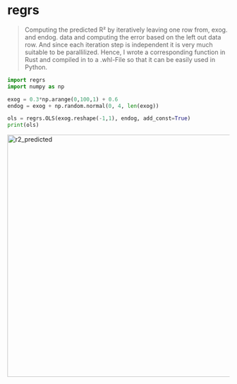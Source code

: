 # regrs

> Computing the predicted R² by iteratively leaving one row from, exog. and endog. data and computing the error based on the left out data row. And since each iteration step is independent it is very much suitable to be parallilized. Hence, I wrote a corresponding function in Rust and compiled in to a .whl-File so that it can be easily used in Python.

```python
import regrs
import numpy as np

exog = 0.3*np.arange(0,100,1) + 0.6
endog = exog + np.random.normal(0, 4, len(exog))

ols = regrs.OLS(exog.reshape(-1,1), endog, add_const=True)
print(ols)
```

<img src="https://raw.github.com/FatihDmrcn/regrs/main/misc/img.png" alt="r2_predicted" width="550"/>

